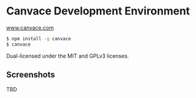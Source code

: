 Canvace Development Environment
===============================

www.canvace.com

```bash
$ npm install -g canvace
$ canvace
```

Dual-licensed under the MIT and GPLv3 licenses.

Screenshots
-----------

TBD
